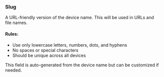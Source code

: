 ### Slug

A URL-friendly version of the device name. This will be used in URLs and file names.

#### Rules:
- Use only lowercase letters, numbers, dots, and hyphens
- No spaces or special characters
- Should be unique across all devices

This field is auto-generated from the device name but can be customized if needed.